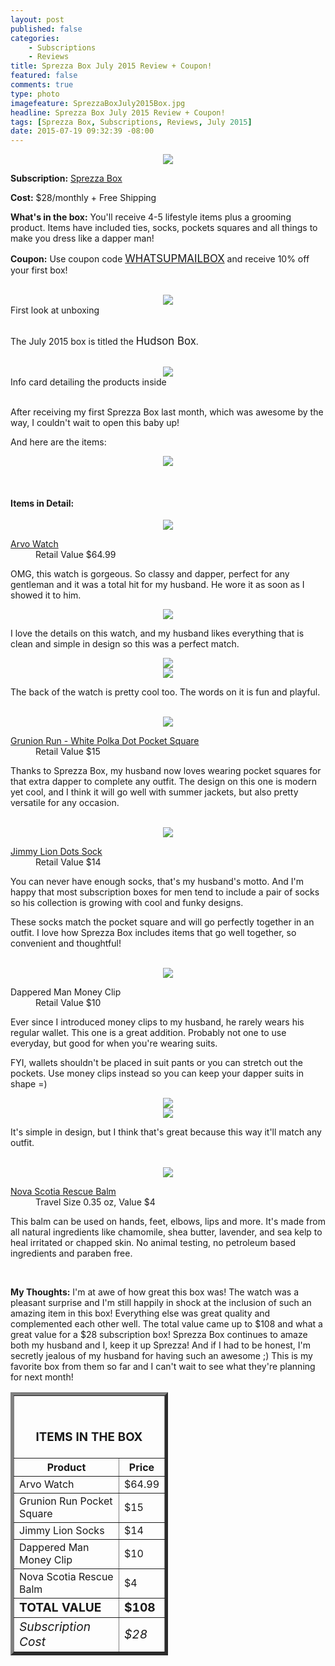 ```yaml
---
layout: post
published: false
categories: 
    - Subscriptions
    - Reviews
title: Sprezza Box July 2015 Review + Coupon!
featured: false
comments: true
type: photo
imagefeature: SprezzaBoxJuly2015Box.jpg
headline: Sprezza Box July 2015 Review + Coupon!
tags: [Sprezza Box, Subscriptions, Reviews, July 2015]
date: 2015-07-19 09:32:39 -08:00
---
```


<center><img src='/images/SprezzaBoxJuly2015Box.jpg'></center>
<p><b>Subscription:</b> <a href="http://www.sprezzabox.com?rfsn=103516.e98b8" target="_blank">Sprezza Box</a></p>
<p><b>Cost:</b> $28/monthly + Free Shipping</p>
<p><b>What's in the box:</b> You'll receive 4-5 lifestyle items plus a grooming product. Items have included ties, socks, pockets squares and all things to make you dress like a dapper man!</p>
<p><b>Coupon:</b> Use coupon code <a href="http://www.sprezzabox.com" target="_blank"><big>WHATSUPMAILBOX</big></a> and receive 10% off your first box!</p>
<br>

<center><img src='/images/SprezzaBoxJuly2015OpenBox.jpg'></center>
<figcaption>First look at unboxing</figcaption>
<br>

<p>The July 2015 box is titled the <big>Hudson Box</big>.</p>
<br>

<center><img src='/images/SprezzaBoxJuly2015Info.jpg'></center>
<figcaption>Info card detailing the products inside</figcaption>

<br>

<p>After receiving my first Sprezza Box last month, which was awesome by the way, I couldn't wait to open this baby up!</p>

<DT>And here are the items:</DT>

<p><center><img src='/images/SprezzaBoxJuly2015Items.jpg'></center></p>
<br>

<H4>Items in Detail:</H4>

<p><center><img src='/images/SprezzaBoxJuly2015Watch.jpg'></center></p>
<DL>
<DT><a href="http://www.arvowear.com/watches/" target="_blank">Arvo Watch</a></DT>
<DD>Retail Value $64.99</DD>
</DL>

<p>OMG, this watch is gorgeous. So classy and dapper, perfect for any gentleman and it was a total hit for my husband. He wore it as soon as I showed it to him.</p>

<center><img src='/images/SprezzaBoxJuly2015Watch2.jpg'></center>
<p>I love the details on this watch, and my husband likes everything that is clean and simple in design so this was a perfect match.</p>

<center><img src='/images/SprezzaBoxJuly2015Watch3.jpg'></center>
<center><img src='/images/SprezzaBoxJuly2015Watch4.jpg'></center>
<p>The back of the watch is pretty cool too. The words on it is fun and playful.</p>
<br>

<center><img src='/images/SprezzaBoxJuly2015PocketSquare.jpg'></center>
<DL>
<DT><a href="http://www.thegrunionrun.com/inc/sdetail/10824" target="_blank">Grunion Run - White Polka Dot Pocket Square</a></DT>
<DD>Retail Value $15</DD>
</DL>

<p>Thanks to Sprezza Box, my husband now loves wearing pocket squares for that extra dapper to complete any outfit. The design on this one is modern yet cool, and I think it will go well with summer jackets, but also pretty versatile for any occasion.</p>
<br>

<center><img src='/images/SprezzaBoxJuly2015Socks.jpg'></center>
<DL>
<DT><a href="http://www.jimmylion.com/shop/mens-dots-sock" target="_blank">Jimmy Lion Dots Sock</a></DT>
<DD>Retail Value $14</DD>
</DL>

<p>You can never have enough socks, that's my husband's motto. And I'm happy that most subscription boxes for men tend to include a pair of socks so his collection is growing with cool and funky designs.</p>

<p>These socks match the pocket square and will go perfectly together in an outfit. I love how Sprezza Box includes items that go well together, so convenient and thoughtful!</p>
<br>

<center><img src='/images/SprezzaBoxJuly2015Clip.jpg'></center>
<DL>
<DT>Dappered Man Money Clip</DT>
<DD>Retail Value $10</DD>
</DL>

<p>Ever since I introduced money clips to my husband, he rarely wears his regular wallet. This one is a great addition. Probably not one to use everyday, but good for when you're wearing suits.</p>

<p>FYI, wallets shouldn't be placed in suit pants or you can stretch out the pockets. Use money clips instead so you can keep your dapper suits in shape =)</p>

<center><img src='/images/SprezzaBoxJuly2015Clip2.jpg'></center>
<center><img src='/images/SprezzaBoxJuly2015Clip3.jpg'></center>
<p>It's simple in design, but I think that's great because this way it'll match any outfit.</p>
<br>

<center><img src='/images/SprezzaBoxJuly2015Balm.jpg'></center>
<DL>
<DT><a href="http://www.novascotiafisherman.com/collections/all/products/nova-scotia-fisherman-rescue-balm" target="_blank">Nova Scotia Rescue Balm</a></DT>
<DD>Travel Size 0.35 oz, Value $4</DD>
</DL>

<p>This balm can be used on hands, feet, elbows, lips and more. It's made from all natural ingredients like chamomile, shea butter, lavender, and sea kelp to heal irritated or chapped skin. No animal testing, no petroleum based ingredients and paraben free.</p>
<br>

<p><i class="icon-exclamation-sign"></i><b> My Thoughts:</b> I'm at awe of how great this box was! The watch was a pleasant surprise and I'm still happily in shock at the inclusion of such an amazing item in this box! Everything else was great quality and complemented each other well. The total value came up to $108 and what a great value for a $28 subscription box! Sprezza Box continues to amaze both my husband and I, keep it up Sprezza! And if I had to be honest, I'm secretly jealous of my husband for having such an awesome ;) This is my favorite box from them so far and I can't wait to see what they're planning for next month!</p>

<TABLE  BORDER="5" style="width:50%">
   <TR>
      <TH COLSPAN="2">
         <H3><BR><center>ITEMS IN THE BOX</center></H3>
      </TH>
   </TR>
      <TH>Product</TH>
      <TH>Price</TH>
  <TR>
      <TD>Arvo Watch</TD>
      <TD>$64.99</TD>
   </TR>
   <TR>
      <TD>Grunion Run Pocket Square</TD>
      <TD>$15</TD>
   </TR>
    <TR>
      <TD>Jimmy Lion Socks</TD>
      <TD>$14</TD>
   </TR>
    <TR>
      <TD>Dappered Man Money Clip</TD>
      <TD>$10</TD>
   </TR>
    <TR>
      <TD>Nova Scotia Rescue Balm</TD>
      <TD>$4</TD>
   </TR>
   <TR>
      <TD><b><big>TOTAL VALUE</big></b></TD>
      <TD><b><big>$108</big></b></TD>
   </TR>
   <TR>
      <TD><i><big>Subscription Cost</big></i></TD>
      <TD><i><big>$28</big></i></TD>
   </TR>
</TABLE>

